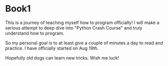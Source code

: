 # Book1

This is a journey of teaching myself how to program officially! 
I will make a serious attempt to deep dive into "Python Crash Course" and truly understand how to program.

So my personal goal is to at least give a couple of minutes a day to read and practice.
I have officially started on Aug 19th. 

Hopefully old dogs can learn new tricks.
Wish me luck!
